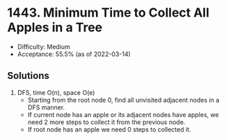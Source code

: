 # 1443. Minimum Time to Collect All Apples in a Tree
- Difficulty: Medium
- Acceptance: 55.5% (as of 2022-03-14)

## Solutions
1. DFS, time O(n), space O(e)
   * Starting from the root node 0, find all unvisited adjacent nodes in a DFS manner.
   * If current node has an apple or its adjacent nodes have apples, we need 2 more steps to collect it from the previous node.
   * If root node has an apple we need 0 steps to collected it.